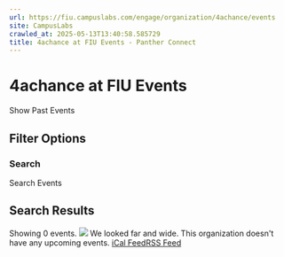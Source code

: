 ```yaml
---
url: https://fiu.campuslabs.com/engage/organization/4achance/events
site: CampusLabs
crawled_at: 2025-05-13T13:40:58.585729
title: 4achance at FIU Events - Panther Connect
---
```


# 4achance at FIU Events
Show Past Events
## Filter Options
### Search
Search Events
## Search Results
Showing 0 events.
![](https://static.campuslabsengage.com/discovery/images/events_1.svg)
We looked far and wide.
This organization doesn't have any upcoming events.
[iCal Feed](https://fiu.campuslabs.com/engage/organization/4achance/events.ics)[RSS Feed](https://fiu.campuslabs.com/engage/organization/4achance/events.rss)
